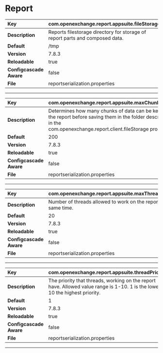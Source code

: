 # Report

| __Key__ | com.openexchange.report.appsuite.fileStorage |
|:----------------|:--------|
| __Description__ | Reports filestorage directory for storage of report parts and composed data.<br> |
| __Default__ | /tmp |
| __Version__ | 7.8.3 |
| __Reloadable__ | true |
| __Configcascade Aware__ | false |
| __File__ | reportserialization.properties |

---
| __Key__ | com.openexchange.report.appsuite.maxChunkSize |
|:----------------|:--------|
| __Description__ | Determines how many chunks of data can be kept in the report before saving them in the folder described in the <br>com.openexchange.report.client.fileStorage property<br> |
| __Default__ | 200 |
| __Version__ | 7.8.3 |
| __Reloadable__ | true |
| __Configcascade Aware__ | false |
| __File__ | reportserialization.properties |

---
| __Key__ | com.openexchange.report.appsuite.maxThreadPoolSize |
|:----------------|:--------|
| __Description__ | Number of threads allowed to work on the report at the same time.<br> |
| __Default__ | 20 |
| __Version__ | 7.8.3 |
| __Reloadable__ | true |
| __Configcascade Aware__ | false |
| __File__ | reportserialization.properties |

---
| __Key__ | com.openexchange.report.appsuite.threadPriority |
|:----------------|:--------|
| __Description__ | The priority that threads, working on the report have. Allowed value range is 1-10. 1 is the lowest, 10 the highest priority.<br> |
| __Default__ | 1 |
| __Version__ | 7.8.3 |
| __Reloadable__ | true |
| __Configcascade Aware__ | false |
| __File__ | reportserialization.properties |

---
